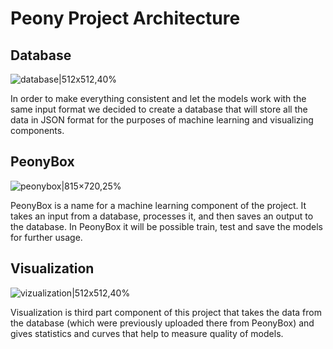 # Peony Project Architecture

## Database

![database|512x512,40%](https://github.com/sahanmar/Peony/blob/supporting_images/images/architecture_images/database.png)

In order to make everything consistent and let the models work with the same input format we decided to create a database that will store all the data in JSON format for the purposes of machine learning and visualizing components. 

## PeonyBox

![peonybox|815×720,25%](https://github.com/sahanmar/Peony/blob/supporting_images/images/architecture_images/models_1.png)

PeonyBox is a name for a machine learning component of the project. It takes an input from a database, processes it, and then saves an output to the database. In PeonyBox it will be possible train, test and save the models for further usage.

## Visualization

![vizualization|512x512,40%](https://github.com/sahanmar/Peony/blob/supporting_images/images/architecture_images/visualization.png)

Visualization is third part component of this project that takes the data from the database (which were previously uploaded there from PeonyBox) and gives statistics and curves that help to measure quality of models.
